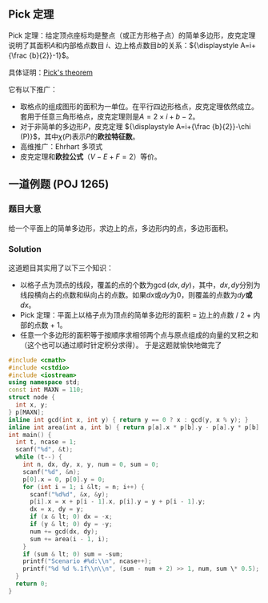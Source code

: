 ## Pick 定理

Pick 定理：给定顶点座标均是整点（或正方形格子点）的简单多边形，皮克定理说明了其面积${\displaystyle A}$和内部格点数目 ${\displaystyle i}$、边上格点数目${\displaystyle b}$的关系：${\displaystyle A=i+{\frac {b}{2}}-1}$。

具体证明：[Pick's theorem](https://en.wikipedia.org/wiki/Pick%27s_theorem)

它有以下推广：

-   取格点的组成图形的面积为一单位。在平行四边形格点，皮克定理依然成立。套用于任意三角形格点，皮克定理则是${\displaystyle A=2 \times i+b-2}$。
-   对于非简单的多边形${\displaystyle P}$，皮克定理 ${\displaystyle A=i+{\frac {b}{2}}-\chi (P)}$，其中${\displaystyle \chi (P)}$表示${\displaystyle P}$的**欧拉特征数**。
-   高维推广：Ehrhart 多项式
-   皮克定理和**欧拉公式**（${\displaystyle V-E+F=2}$）等价。

## 一道例题 (POJ 1265)

### 题目大意

给一个平面上的简单多边形，求边上的点，多边形内的点，多边形面积。

### Solution

这道题目其实用了以下三个知识：

-   以格子点为顶点的线段，覆盖的点的个数为$\gcd(dx,dy)$，其中，$dx,dy$分别为线段横向占的点数和纵向占的点数。如果$dx$或$dy$为$0$，则覆盖的点数为$dy$**或**$dx$。
-   Pick 定理：平面上以格子点为顶点的简单多边形的面积 = 边上的点数 / 2 + 内部的点数 + 1。
-   任意一个多边形的面积等于按顺序求相邻两个点与原点组成的向量的叉积之和（这个也可以通过顺时针定积分求得）。
     于是这题就愉快地做完了

```cpp
#include <cmath>
#include <cstdio>
#include <iostream>
using namespace std;
const int MAXN = 110;
struct node {
  int x, y;
} p[MAXN];
inline int gcd(int x, int y) { return y == 0 ? x : gcd(y, x % y); }
inline int area(int a, int b) { return p[a].x * p[b].y - p[a].y * p[b].x; }
int main() {
  int t, ncase = 1;
  scanf("%d", &t);
  while (t--) {
    int n, dx, dy, x, y, num = 0, sum = 0;
    scanf("%d", &n);
    p[0].x = 0, p[0].y = 0;
    for (int i = 1; i &lt; = n; i++) {
      scanf("%d%d", &x, &y);
      p[i].x = x + p[i - 1].x, p[i].y = y + p[i - 1].y;
      dx = x, dy = y;
      if (x & lt; 0) dx = -x;
      if (y & lt; 0) dy = -y;
      num += gcd(dx, dy);
      sum += area(i - 1, i);
    }
    if (sum & lt; 0) sum = -sum;
    printf("Scenario #%d:\\n", ncase++);
    printf("%d %d %.1f\\n\\n", (sum - num + 2) >> 1, num, sum \* 0.5);
  }
  return 0;
}
```

